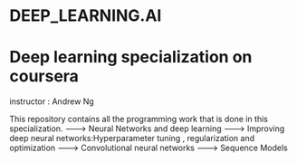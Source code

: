 # DEEP_LEARNING.AI

# Deep learning specialization on coursera
instructor : Andrew Ng

This repository contains all the  programming work that is done in this specialization.
---> Neural Networks and deep learning
---> Improving deep neural networks:Hyperparameter tuning , regularization and optimization
---> Convolutional neural networks
---> Sequence Models
